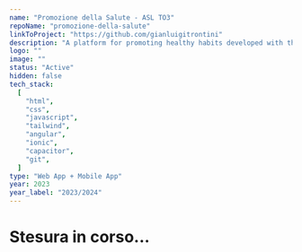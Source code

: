 ```yaml
---
name: "Promozione della Salute - ASL TO3"
repoName: "promozione-della-salute"
linkToProject: "https://github.com/gianluigitrontini"
description: "A platform for promoting healthy habits developed with the ASL TO3 (Piemonte). Developed with NBS."
logo: ""
image: ""
status: "Active"
hidden: false
tech_stack:
  [
    "html",
    "css",
    "javascript",
    "tailwind",
    "angular",
    "ionic",
    "capacitor",
    "git",
  ]
type: "Web App + Mobile App"
year: 2023
year_label: "2023/2024"
---
```


# Stesura in corso...
